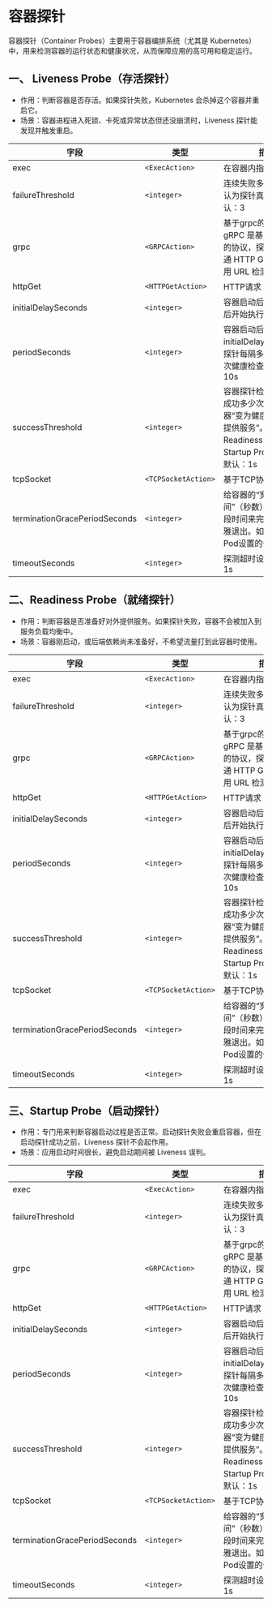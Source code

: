 # 容器探针

容器探针（Container Probes）主要用于容器编排系统（尤其是 Kubernetes）中，用来检测容器的运行状态和健康状况，从而保障应用的高可用和稳定运行。

## 一、 Liveness Probe（存活探针）

- 作用：判断容器是否存活。如果探针失败，Kubernetes 会杀掉这个容器并重启它。
- 场景：容器进程进入死锁、卡死或异常状态但还没崩溃时，Liveness 探针能发现并触发重启。

|字段|类型|描述|
|----|----|----|
|exec|`<ExecAction>`|在容器内指定命令探测|
|failureThreshold|`<integer>`|连续失败多少次后，才认为探针真正失败。默认：3|
|grpc|`<GRPCAction>`|基于grpc的健康检查，gRPC 是基于 HTTP/2 的协议，探针不能像普通 HTTP GET 那样简单用 URL 检测。|
|httpGet|`<HTTPGetAction>`|HTTP请求|
|initialDelaySeconds|`<integer>`|容器启动后，等多少秒后开始执行探针检测。|
|periodSeconds|`<integer>`|容器启动后（经过 initialDelaySeconds），探针每隔多少秒执行一次健康检查。默认：10s|
|successThreshold|`<integer>`|容器探针检测时，连续成功多少次，才认为容器“变为健康”或“准备好提供服务”。只对 Readiness Probe 和 Startup Probe 有效，默认：1s|
|tcpSocket|`<TCPSocketAction>`|基于TCP协议探测|
|terminationGracePeriodSeconds|`<integer>`|给容器的“宽限时间”（秒数），容器有这段时间来完成清理和优雅退出。如设置将覆盖Pod设置的值。|
|timeoutSeconds|`<integer>`|探测超时设置，默认：1s|

## 二、Readiness Probe（就绪探针）

- 作用：判断容器是否准备好对外提供服务。如果探针失败，容器不会被加入到服务负载均衡中。
- 场景：容器刚启动，或后端依赖尚未准备好，不希望流量打到此容器时使用。

|字段|类型|描述|
|----|----|----|
|exec|`<ExecAction>`|在容器内指定命令探测|
|failureThreshold|`<integer>`|连续失败多少次后，才认为探针真正失败。默认：3|
|grpc|`<GRPCAction>`|基于grpc的健康检查，gRPC 是基于 HTTP/2 的协议，探针不能像普通 HTTP GET 那样简单用 URL 检测。|
|httpGet|`<HTTPGetAction>`|HTTP请求|
|initialDelaySeconds|`<integer>`|容器启动后，等多少秒后开始执行探针检测。|
|periodSeconds|`<integer>`|容器启动后（经过 initialDelaySeconds），探针每隔多少秒执行一次健康检查。默认：10s|
|successThreshold|`<integer>`|容器探针检测时，连续成功多少次，才认为容器“变为健康”或“准备好提供服务”。只对 Readiness Probe 和 Startup Probe 有效，默认：1s|
|tcpSocket|`<TCPSocketAction>`|基于TCP协议探测|
|terminationGracePeriodSeconds|`<integer>`|给容器的“宽限时间”（秒数），容器有这段时间来完成清理和优雅退出。如设置将覆盖Pod设置的值。|
|timeoutSeconds|`<integer>`|探测超时设置，默认：1s|

## 三、Startup Probe（启动探针）

- 作用：专门用来判断容器启动过程是否正常。启动探针失败会重启容器，但在启动探针成功之前，Liveness 探针不会起作用。
- 场景：应用启动时间很长，避免启动期间被 Liveness 误判。

|字段|类型|描述|
|----|----|----|
|exec|`<ExecAction>`|在容器内指定命令探测|
|failureThreshold|`<integer>`|连续失败多少次后，才认为探针真正失败。默认：3|
|grpc|`<GRPCAction>`|基于grpc的健康检查，gRPC 是基于 HTTP/2 的协议，探针不能像普通 HTTP GET 那样简单用 URL 检测。|
|httpGet|`<HTTPGetAction>`|HTTP请求|
|initialDelaySeconds|`<integer>`|容器启动后，等多少秒后开始执行探针检测。|
|periodSeconds|`<integer>`|容器启动后（经过 initialDelaySeconds），探针每隔多少秒执行一次健康检查。默认：10s|
|successThreshold|`<integer>`|容器探针检测时，连续成功多少次，才认为容器“变为健康”或“准备好提供服务”。只对 Readiness Probe 和 Startup Probe 有效，默认：1s|
|tcpSocket|`<TCPSocketAction>`|基于TCP协议探测|
|terminationGracePeriodSeconds|`<integer>`|给容器的“宽限时间”（秒数），容器有这段时间来完成清理和优雅退出。如设置将覆盖Pod设置的值。|
|timeoutSeconds|`<integer>`|探测超时设置，默认：1s|

